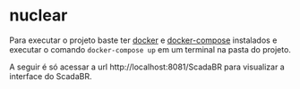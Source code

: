 # nuclear

Para executar o projeto baste ter [docker](https://docs.docker.com/engine/install) e [docker-compose](https://docs.docker.com/compose/install) instalados e executar o comando `docker-compose up` em um terminal na pasta do projeto.

A seguir é só acessar a url http://localhost:8081/ScadaBR para visualizar a interface do ScadaBR.
